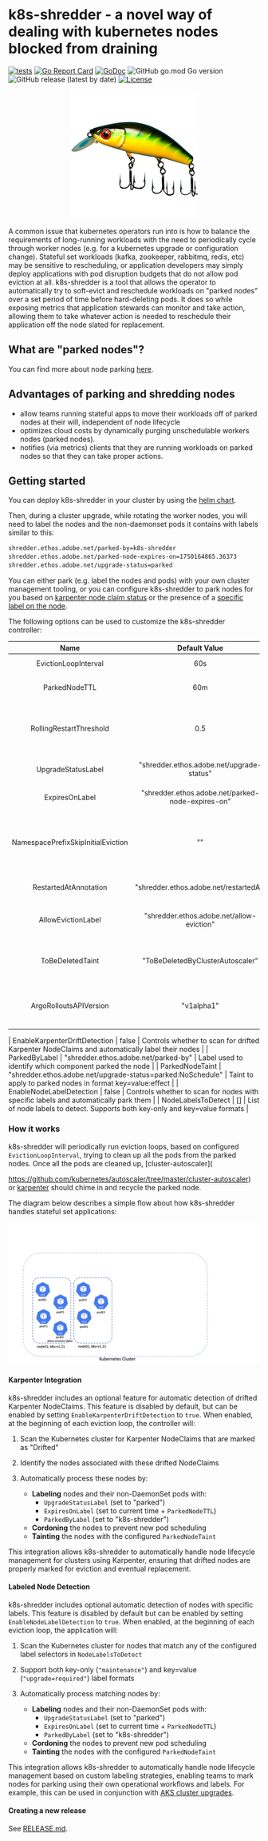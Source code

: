 # k8s-shredder - a novel way of dealing with kubernetes nodes blocked from draining

[![tests](https://github.com/adobe/k8s-shredder/actions/workflows/ci.yaml/badge.svg)](https://github.com/adobe/k8s-shredder/actions/workflows/ci.yaml)
[![Go Report Card](https://goreportcard.com/badge/github.com/adobe/k8s-shredder)](https://goreportcard.com/report/github.com/adobe/k8s-shredder)
[![GoDoc](https://pkg.go.dev/badge/github.com/adobe/k8s-shredder?status.svg)](https://pkg.go.dev/github.com/adobe/k8s-shredder?tab=doc)
![GitHub go.mod Go version](https://img.shields.io/github/go-mod/go-version/adobe/k8s-shredder)
![GitHub release (latest by date)](https://img.shields.io/github/v/release/adobe/k8s-shredder)
[![License](https://img.shields.io/badge/License-Apache_2.0-blue.svg)](https://opensource.org/licenses/Apache-2.0)

<p align="center">
  <img src="docs/shredder_firefly.png" alt="K8s-Shredder project">
</p>

A common issue that kubernetes operators run into is how to balance the requirements of long-running workloads with the need to periodically cycle through worker nodes (e.g. for a kubernetes upgrade or configuration change).  Stateful set workloads (kafka, zookeeper, 
rabbitmq, redis, etc) may be sensitive to rescheduling, or application developers may simply deploy applications with pod disruption budgets that do not allow pod eviction at all.  k8s-shredder is a tool that allows the operator to automatically try to soft-evict and reschedule workloads on "parked nodes" over a set period of time before hard-deleting pods.  It does so while exposing metrics that application stewards can monitor and take action, allowing them to take whatever action is needed to reschedule their application off the node slated for replacement.

## What are "parked nodes"?

You can find more about node parking [here](docs/node-parking.md).

## Advantages of parking and shredding nodes

- allow teams running stateful apps to move their workloads off of parked nodes at their will, independent of node lifecycle
- optimizes cloud costs by dynamically purging unschedulable workers nodes (parked nodes).
- notifies (via metrics) clients that they are running workloads on parked nodes so that they can take proper actions.

## Getting started

You can deploy k8s-shredder in your cluster by using the [helm chart](charts/k8s-shredder).

Then, during a cluster upgrade, while rotating the worker nodes, you will need to label the nodes and the non-daemonset pods it contains with labels similar to this:

```bash
shredder.ethos.adobe.net/parked-by=k8s-shredder
shredder.ethos.adobe.net/parked-node-expires-on=1750164865.36373
shredder.ethos.adobe.net/upgrade-status=parked
```

You can either park (e.g. label the nodes and pods) with your own cluster management tooling, or you can configure k8s-shredder to park nodes for you based on [karpenter node claim status](#karpenter-integration) or the presence of a [specific label on the node](#labeled-node-detection).

The following options can be used to customize the k8s-shredder controller:

| Name                               | Default Value                                               | Description                                                                                          |
| :--------------------------------: | :---------------------------------------------------------: | :--------------------------------------------------------------------------------------------------: |
| EvictionLoopInterval               | 60s                                                         | How often to run the eviction loop process                                                           |
| ParkedNodeTTL                      | 60m                                                         | Time a node can be parked before starting force eviction process                                     |
| RollingRestartThreshold            | 0.5                                                         | How much time(percentage) should pass from ParkedNodeTTL before starting the rollout restart process |
| UpgradeStatusLabel                 | "shredder.ethos.adobe.net/upgrade-status"                   | Label used for the identifying parked nodes                                                          |
| ExpiresOnLabel                     | "shredder.ethos.adobe.net/parked-node-expires-on"           | Label used for identifying the TTL for parked nodes                                                  |
| NamespacePrefixSkipInitialEviction | ""                                                          | For pods in namespaces having this prefix proceed directly with a rollout restart without waiting for the RollingRestartThreshold |
| RestartedAtAnnotation              | "shredder.ethos.adobe.net/restartedAt"                      | Annotation name used to mark a controller object for rollout restart                                 |
| AllowEvictionLabel                 | "shredder.ethos.adobe.net/allow-eviction"                   | Label used for skipping evicting pods that have explicitly set this label on false                   |
| ToBeDeletedTaint                   | "ToBeDeletedByClusterAutoscaler"                            | Node taint used for skipping a subset of parked nodes that are already handled by cluster-autoscaler |
| ArgoRolloutsAPIVersion             | "v1alpha1"                                                  | API version from `argoproj.io` API group to be used while handling Argo Rollouts objects             |

| EnableKarpenterDriftDetection      | false                                                       | Controls whether to scan for drifted Karpenter NodeClaims and automatically label their nodes        |
| ParkedByLabel                      | "shredder.ethos.adobe.net/parked-by"                        | Label used to identify which component parked the node                                               |
| ParkedNodeTaint                    | "shredder.ethos.adobe.net/upgrade-status=parked:NoSchedule" | Taint to apply to parked nodes in format key=value:effect                                            |
| EnableNodeLabelDetection           | false                                                       | Controls whether to scan for nodes with specific labels and automatically park them                  |
| NodeLabelsToDetect                 | []                                                          | List of node labels to detect. Supports both key-only and key=value formats                          |

### How it works

k8s-shredder will periodically run eviction loops, based on configured `EvictionLoopInterval`, trying to clean up all the pods from the parked nodes. Once all the pods are cleaned up, [cluster-autoscaler](

https://github.com/kubernetes/autoscaler/tree/master/cluster-autoscaler) or [karpenter](https://github.com/kubernetes-sigs/karpenter) should chime in and recycle the parked node.

The diagram below describes a simple flow about how k8s-shredder handles stateful set applications:

<img src="docs/k8s-shredder.gif" alt="K8s-Shredder project"/>

#### Karpenter Integration

k8s-shredder includes an optional feature for automatic detection of drifted Karpenter NodeClaims. This feature is disabled by default, but can be enabled by setting `EnableKarpenterDriftDetection` to `true`. When enabled, at the beginning of each eviction loop, the controller will:

1. Scan the Kubernetes cluster for Karpenter NodeClaims that are marked as "Drifted"
2. Identify the nodes associated with these drifted NodeClaims
3. Automatically process these nodes by:

   - **Labeling** nodes and their non-DaemonSet pods with:
       - `UpgradeStatusLabel` (set to "parked") 
       - `ExpiresOnLabel` (set to current time + `ParkedNodeTTL`)
       - `ParkedByLabel` (set to "k8s-shredder")
   - **Cordoning** the nodes to prevent new pod scheduling
   - **Tainting** the nodes with the configured `ParkedNodeTaint`

This integration allows k8s-shredder to automatically handle node lifecycle management for clusters using Karpenter, ensuring that drifted nodes are properly marked for eviction and eventual replacement.

#### Labeled Node Detection

k8s-shredder includes optional automatic detection of nodes with specific labels. This feature is disabled by default but can be enabled by setting `EnableNodeLabelDetection` to `true`. When enabled, at the beginning of each eviction loop, the application will:

1. Scan the Kubernetes cluster for nodes that match any of the configured label selectors in `NodeLabelsToDetect`
2. Support both key-only (`"maintenance"`) and key=value (`"upgrade=required"`) label formats
3. Automatically process matching nodes by:

   - **Labeling** nodes and their non-DaemonSet pods with:
       - `UpgradeStatusLabel` (set to "parked") 
       - `ExpiresOnLabel` (set to current time + `ParkedNodeTTL`)
       - `ParkedByLabel` (set to "k8s-shredder")
   - **Cordoning** the nodes to prevent new pod scheduling
   - **Tainting** the nodes with the configured `ParkedNodeTaint`

This integration allows k8s-shredder to automatically handle node lifecycle management based on custom labeling strategies, enabling teams to mark nodes for parking using their own operational workflows and labels.  For example, this can be used in conjunction with [AKS cluster upgrades](https://learn.microsoft.com/en-us/azure/aks/upgrade-cluster#set-new-cordon-behavior).

#### Creating a new release

See [RELEASE.md](RELEASE.md).